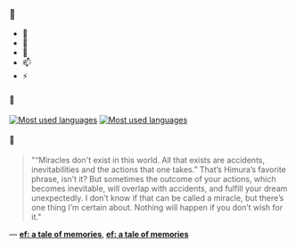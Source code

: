 ### 👋

- 🔭
- 🌱
- 💬
- 📫
- ⚡

#### 🧏

[![Most used languages](https://github-readme-stats-aynah.vercel.app/api/top-langs/?username=aynh&theme=solarized-dark&langs_count=6&layout=compact&hide_title=true)](https://github.com/anuraghazra/github-readme-stats#gh-dark-mode-only)
[![Most used languages](https://github-readme-stats-aynah.vercel.app/api/top-langs/?username=aynh&theme=solarized-light&langs_count=6&layout=compact&hide_title=true)](https://github.com/anuraghazra/github-readme-stats#gh-light-mode-only)

#### 💬

> "“Miracles don't exist in this world. All that exists are accidents, inevitabilities and the actions that one takes.” That’s Himura’s favorite phrase, isn’t it? But sometimes the outcome of your actions, which becomes inevitable, will overlap with accidents, and fulfill your dream unexpectedly. I don’t know if that can be called a miracle, but there’s one thing I’m certain about. Nothing will happen if you don’t wish for it."

&mdash; [**ef: a tale of memories**](https://myanimelist.net/character.php?q=ef%3A%20a%20tale%20of%20memories&cat=character), [**ef: a tale of memories**](https://myanimelist.net/search/all?q=ef%3A%20a%20tale%20of%20memories&cat=all)
